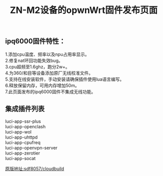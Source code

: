 <div align="center">
  <h1 align="center">
     ZN-M2设备的opwnWrt固件发布页面
  </h1>
</div>
<br>

## ipq6000固件特性：  
1.添加cpu温度、频率以及npu占用率显示。  
2.修复nat环回功能失效bug。  
3.cpu超频至1.6ghz，跑分2w+。  
4.为360/和目等设备添加原厂无线校准文件。  
5.支持在线安装软件，手动安装请确保插件使用lua语言编写。  
6.释放保留内存，可用内存增加50m。  
7.此页面发布的ipq6000固件不集成无线功能。  

## 集成插件列表
luci-app-ssr-plus  
luci-app-openclash  
luci-app-wol  
luci-app-uhttpd  
luci-app-cpufreq  
luci-app-openvpn-server  
luci-app-zerotier  
luci-app-socat

[原版地址:sdf8057/cloudbuild](https://github.com/sdf8057/cloudbuild)
